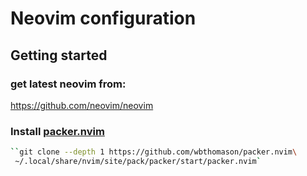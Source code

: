 # Neovim configuration

## Getting started

### get latest neovim from:

https://github.com/neovim/neovim

### Install [packer.nvim](https://github.com/wbthomason/packer.nvim)

``` bash
``git clone --depth 1 https://github.com/wbthomason/packer.nvim\
 ~/.local/share/nvim/site/pack/packer/start/packer.nvim`
 ```
